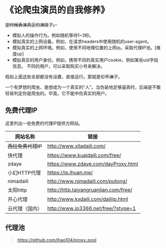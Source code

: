 # 《论爬虫演员的自我修养》

~~是时候表演真正的演技了。~~

- 模拟人的操作行为。例如随机等待1~3秒。
- 模拟真实的上网设备。例如，在请求headers中使用随机的user-agent。
- 模拟真实的上网环境。例如，使用不同地理位置的上网ip。采取代理IP池。[难度up]
- 模拟真实的用户身份。例如，携带不同的真实用户cookie，例如某些uid字段信息。 不同的用户，可以采取购买小号来解决。

假如上面这些全部都没有设置，直接运行。那就是~~它不演了~~。

一个有梦想的爬虫，是想成为一个真实的“人”。当伪装地足够逼真时，后端是不敢轻易判定你是爬虫的。毕竟，它不能中伤真实的用户。

## 免费代理IP

这里列出一些免费的代理IP提供方网站。

|网站名称|链接|
|---|---|
|~~西拉免费代理IP~~|http://www.xiladaili.com/|
|快代理|https://www.kuaidaili.com/free/|
|zdaye|https://www.zdaye.com/dayProxy.html|
|小幻HTTP代理|https://ip.ihuan.me/|
|nimadaili|http://www.nimadaili.com/putong/|
|太阳http|http://http.taiyangruanjian.com/free/|
|开心代理|http://www.kxdaili.com/dailiip.html|
|云代理（国内）|http://www.ip3366.net/free/?stype=1|

## 代理池
> https://github.com/jhao104/proxy_pool